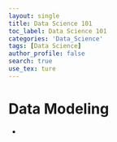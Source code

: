 ```yaml
---
layout: single
title: Data Science 101
toc_label: Data Science 101
categories: 'Data_Science'
tags: [Data Science]
author_profile: false
search: true
use_tex: ture
---
```


# Data Modeling
- 